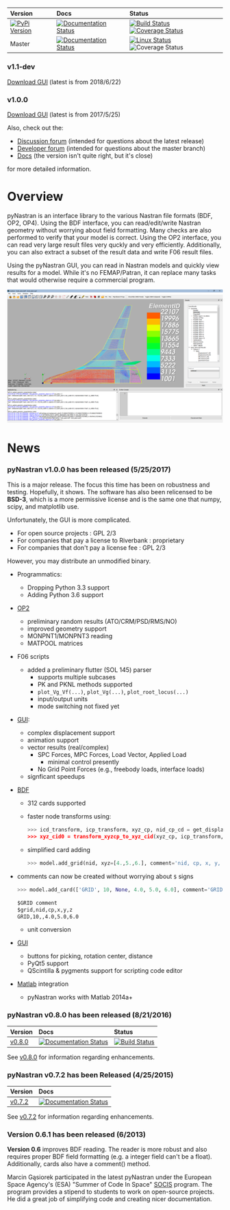 
|  Version  | Docs  | Status |
| :--- 	  | :--- 	  | :--- 	  |
|  [![PyPi Version](https://img.shields.io/pypi/v/pynastran.svg)](https://pypi.python.org/pypi/pyNastran) | [![Documentation Status](https://readthedocs.org/projects/pynastran-git/badge/?version=v1.0)](http://pynastran-git.readthedocs.io/en/v1.0.0/?badge=v1.0.0) | [![Build Status](https://img.shields.io/travis/SteveDoyle2/pyNastran/v1.0.svg)](https://travis-ci.org/SteveDoyle2/pyNastran) [![Coverage Status](https://img.shields.io/coveralls/SteveDoyle2/pyNastran/v1.0.svg)](https://coveralls.io/github/SteveDoyle2/pyNastran?branch=v1.0) |
|   Master | [![Documentation Status](https://readthedocs.org/projects/pynastran-git/badge/?version=latest)](http://pynastran-git.readthedocs.io/en/latest/?badge=latest) | [![Linux Status](https://img.shields.io/travis/SteveDoyle2/pyNastran/master.svg)](https://travis-ci.org/SteveDoyle2/pyNastran) ![Coverage Status](https://coveralls.io/repos/github/SteveDoyle2/pyNastran/badge.svg?branch=master) | 



<!---
[![Windows Status](https://ci.appveyor.com/api/projects/status/1qau107h43mbgghi/branch/master?svg=true)](https://ci.appveyor.com/project/SteveDoyle2/pynastran)

[![codecov](https://codecov.io/gh/SteveDoyle2/pyNastran/branch/master/graph/badge.svg)](https://codecov.io/gh/SteveDoyle2/pyNastran) 

[![Coverage Status](https://img.shields.io/coveralls/SteveDoyle2/pyNastran/master.svg)](https://coveralls.io/github/SteveDoyle2/pyNastran?branch=master)
--->

<!---

[![Build status](https://ci.appveyor.com/api/projects/status/1qau107h43mbgghi/branch/master?svg=true)](https://ci.appveyor.com/project/SteveDoyle2/pynastran/branch/master)

[![Build status](https://ci.appveyor.com/api/projects/status/1qau107h43mbgghi?svg=true)](https://ci.appveyor.com/project/SteveDoyle2/pynastran)

[![Build Status](https://travis-ci.org/SteveDoyle2/pyNastran.png)](https://travis-ci.org/SteveDoyle2/pyNastran)
[![Coverage Status](https://coveralls.io/repos/github/SteveDoyle2/pyNastran/badge.svg?branch=master)](https://coveralls.io/github/SteveDoyle2/pyNastran?branch=master)
[![Requirements Status](https://img.shields.io/requires/github/SteveDoyle2/pyNastran/master.svg)](https://requires.io/github/SteveDoyle2/pyNastran/requirements/?branch=master)	|
--->

### v1.1-dev

[Download GUI](https://sourceforge.net/projects/pynastran/files/?source=navbar) (latest is from 2018/6/22)

### v1.0.0

[Download GUI](https://sourceforge.net/projects/pynastran/files/?source=navbar) (latest is from 2017/5/25)

<!---
[Doumentation](http://pynastran-git.readthedocs.org/en/latest/index.html)
--->

Also, check out the:
  * [Discussion forum](http://groups.google.com/group/pynastran-discuss) (intended for questions about the latest release)
  * [Developer forum](http://groups.google.com/group/pynastran-dev) (intended for questions about the master branch)
  * [Docs](http://pynastran-git.readthedocs.io/en/latest/?badge=latest) (the version isn't quite right, but it's close)

for more detailed information.

<!--- this isn't setup... -->
<!--- http://stevedoyle2.github.io/pyNastran/ --->

# Overview

pyNastran is an interface library to the various Nastran file formats (BDF, OP2, OP4).  Using the BDF interface, you can read/edit/write Nastran geometry without worrying about field formatting.  Many checks are also performed to verify that your model is correct.  Using the OP2 interface, you can read very large result files very quckly and very efficiently.  Additionally, you can also extract a subset of the result data and write F06 result files.

Using the pyNastran GUI, you can read in Nastran models and quickly view results for a model.  While it's no FEMAP/Patran, it can replace many tasks that would otherwise require a commercial program.

![GUI](https://github.com/SteveDoyle2/pynastran/blob/master/pyNastran/gui/images/caero.png)


<!--- Ripped off meshio  --->
<!--- [![Build Status](https://travis-ci.org/SteveDoyle2/pyNastran.svg?branch=master)](https://travis-ci.org/SteveDoyle2/pyNastran)  --->
<!--- [![codecov.io](https://codecov.io/github/SteveDoyle2/pyNastran/coverage.svg?branch=master)](https://codecov.io/github/SteveDoyle2/pyNastran?branch=master)  --->

<!--- ## pyNastran v0.8.0 has NOT been released (8/21/2016)   --->
<!--- [Download pyNastran v0.8] (https://github.com/SteveDoyle2/pyNastran/releases)  --->

<!--- 

This should be hidden...

### pyNastran v1.1.0 has not been released (6/25/2018)

It's been roughly a year and 100 tickets closed since the last version, so it's probably
time for another release!  I'm pleased to announce that the continuing problems 
of up-to-date documentation will hopefully be a thing of the past.  xxx 
has offered to host the documentation.  The pyNastranGUI exe (previously 
hosted on Sourceforge) will also be hosted there.  Outside of that, it's the same 
open-source project and will still be on Github.

Regarding features, the focus has again been on robustness and testing.  There has been
a 10% increase in the testing coverage (the same as v0.8 to v1.0).

There are a few changes (mainly in the BDF) though.  The GUI now also supports
PyQt4, PyQt5, and Pyside with the same API, which helps reduces the restriction on
licensing.

Programmatics
 - Dropping Python 3.4 support
 - dropping VTK 5/6 suppoprt for the GUI

BDF:
 - 343 cards supported (up from 312)
 - cross-referencing is now more straightforward to new users (much of v1.0 works using the `_ref` option)
   - ``*_ref`` attributes are cross-referenced
      - ``element.nodes`` is not cross-referenced
      - ``element.nodes_ref`` is cross-referenced
 - pickling to reload your deck ~5x faster
 - decreased time required for Case Control Deck with large SETs and many load cases
 - improved optimization checks

OP2:
 - HDF5 export/import support
 - pandas support for matrices
 - couple more results vectorized (e.g., complex strain energy, DMIG strain energy, some forces)
 - grid_point_stressses supported (disabled since v0.7)
 - fixed sparse matrices being stored as dense matrices

GUI:
 - preliminary support for PySide
 - can now mix and match fringe/displacement/vector results (e.g., max principal stress shown on a displaced model)
 - improved animation menu
    - in gui animation
    - more animation profiles
 - bar profile visualzation
 - nominal geometry (useful for deflection plots)
 - improved optimization support
 - improved picking display
 - better PSHELL/PCOMP distinction

Known issues:
 - Transient Pandas Dataframes will fail in newer versions of numpy/pandas.  If anyone knows how to use a MultiIndex,
   this is probably pretty easy to fix.
 
--->
  
# News

### pyNastran v1.0.0 has been released (5/25/2017)
This is a major release.  The focus this time has been on robustness and testing.
Hopefully, it shows.  The software has also been relicensed to be **BSD-3**, which
is a more permissive license and is the same one that numpy, scipy, and
matplotlib use.

Unfortunately, the GUI is more complicated.
 - For open source projects : GPL 2/3
 - For companies that pay a license to Riverbank : proprietary
 - For companies that don't pay a license fee : GPL 2/3

However, you may distribute an unmodified binary.

 - Programmatics:
   - Dropping Python 3.3 support
   - Adding Python 3.6 support

 - [OP2](http://pynastran-git.readthedocs.io/en/latest/quick_start/op2_demo.html)
   - preliminary random results (ATO/CRM/PSD/RMS/NO)
   - improved geometry support
   - MONPNT1/MONPNT3 reading
   - MATPOOL matrices

 - F06 scripts
   - added a preliminary flutter (SOL 145) parser
     - supports multiple subcases
     - PK and PKNL methods supported
     - `plot_Vg_Vf(...)`, `plot_Vg(...)`, `plot_root_locus(...)`
     - input/output units
     - mode switching not fixed yet

 - [GUI](http://pynastran-git.readthedocs.io/en/latest/quick_start/gui.html):
   - complex displacement support
   - animation support
   - vector results (real/complex)
      - SPC Forces, MPC Forces, Load Vector, Applied Load
        - minimal control presently
      - No Grid Point Forces (e.g., freebody loads, interface loads)
   - signficant speedups

 - [BDF](http://pynastran-git.readthedocs.io/en/latest/quick_start/bdf_demo.html)
   - 312 cards supported
   - faster node transforms using:

     ```python
     >>> icd_transform, icp_transform, xyz_cp, nid_cp_cd = get_displacement_index_xyz_cp_cd(dtype='float64, sort_ids=True)
     >>> xyz_cid0 = transform_xyzcp_to_xyz_cid(xyz_cp, icp_transform, cid=0, in_place=False)
     ```

   - simplified card adding
     ```python
     >>> model.add_grid(nid, xyz=[4.,5.,6.], comment='nid, cp, x, y, z')
     ```

- comments can now be created without worrying about `$` signs

     ```python
     >>> model.add_card(['GRID', 10, None, 4.0, 5.0, 6.0], comment='GRID comment\ngrid,nid,cp,x,y,z')
     ```
     ```
     $GRID comment
     $grid,nid,cp,x,y,z
     GRID,10,,4.0,5.0,6.0
     ```

   - unit conversion

- [GUI](http://pynastran-git.readthedocs.io/en/latest/quick_start/gui.html)
   - buttons for picking, rotation center, distance
   - PyQt5 support
   - QScintilla & pygments support for scripting code editor

- [Matlab](http://pynastran-git.readthedocs.io/en/latest/quick_start/matlab.html) integration
   - pyNastran works with Matlab 2014a+

### pyNastran v0.8.0 has been released (8/21/2016)

|  Version  | Docs  | Status |
| :--- 	  | :--- 	  | :--- 	  |
|  [v0.8.0](https://github.com/SteveDoyle2/pyNastran/releases) | [![Documentation Status](https://readthedocs.org/projects/pynastran-git/badge/?version=v0.8)](http://pynastran-git.readthedocs.io/en/v0.8.0/?badge=v0.8.0) | [![Build Status](https://img.shields.io/travis/SteveDoyle2/pyNastran/v0.8.svg)](https://travis-ci.org/SteveDoyle2/pyNastran)  |

<!---

[![Build status](https://ci.appveyor.com/api/projects/status/1qau107h43mbgghi/branch/master?svg=true)](https://ci.appveyor.com/project/SteveDoyle2/pynastran/branch/master)

[![Build status](https://ci.appveyor.com/api/projects/status/1qau107h43mbgghi?svg=true)](https://ci.appveyor.com/project/SteveDoyle2/pynastran)

[![Build Status](https://travis-ci.org/SteveDoyle2/pyNastran.png)](https://travis-ci.org/SteveDoyle2/pyNastran)
[![Requirements Status](https://img.shields.io/requires/github/SteveDoyle2/pyNastran/master.svg)](https://requires.io/github/SteveDoyle2/pyNastran/requirements/?branch=master)	|
--->

See [v0.8.0](https://github.com/SteveDoyle2/pyNastran/releases/tag/v0.8.0) for information regarding enhancements.

### pyNastran v0.7.2 has been Released (4/25/2015)

|  Version  | Docs  |
| :--- 	  | :--- 	  |
|  [v0.7.2](https://github.com/SteveDoyle2/pyNastran/releases) |  [![Documentation Status](https://readthedocs.org/projects/pynastran-git/badge/?version=v0.7.2)](http://pynastran-git.readthedocs.io/en/v0.7.2/?badge=v0.7.2) |

See [v0.7.2](https://github.com/SteveDoyle2/pyNastran/releases) for information regarding enhancements.

### Version 0.6.1 has been released (6/2013)
**Version 0.6** improves BDF reading.  The reader is more robust and also requires proper BDF field formatting (e.g. a integer field can't be a float).  Additionally, cards also have a comment() method.

Marcin Gąsiorek participated in the latest pyNastran under the European Space Agency's (ESA) "Summer of Code In Space" [SOCIS](http://sophia.estec.esa.int/socis2012/?q=node/13) program.  The program provides a stipend to students to work on open-source projects.
He did a great job of simplifying code and creating nicer documentation.
